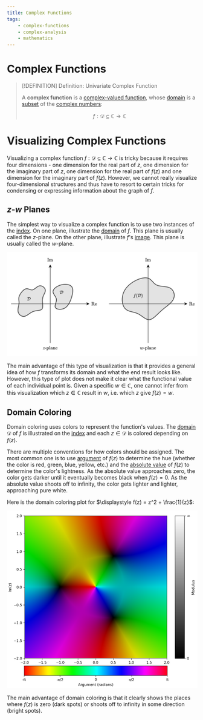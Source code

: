 ```yaml
---
title: Complex Functions
tags:
    - complex-functions
    - complex-analysis
    - mathematics
---
```


# Complex Functions

>[!DEFINITION] Definition: Univariate Complex Function
>
>A **complex function** is a [complex-valued function](../Complex-Valued%20Functions.md), whose [domain](../../Functions/Functions.md) is a [subset](../../../Set%20Theory/Sets.md) of the [complex numbers](../../../Algebra/Fields/The%20Complex%20Numbers/index.md):
>
>$$
>f: \mathcal{D} \subseteq \mathbb{C} \to \mathbb{C}
>$$
>

# Visualizing Complex Functions

Visualizing a complex function $f: \mathcal{D} \subseteq \mathbb{C} \to \mathbb{C}$ is tricky because it requires four dimensions - one dimension for the real part of $z$, one dimension for the imaginary part of $z$, one dimension for the real part of $f(z)$ and one dimension for the imaginary part of $f(z)$. However, we cannot really visualize four-dimensional structures and thus have to resort to certain tricks for condensing or expressing information about the graph of $f$.

## $z$-$w$ Planes

The simplest way to visualize a complex function is to use two instances of the [index](../../../Algebra/Fields/The%20Complex%20Numbers/index.md#the%20complex%20plane). On one plane, illustrate the [domain](../../Functions/Functions.md) of $f$. This plane is usually called the $z$-plane. On the other plane, illustrate $f$'s [image](../../Functions/Functions.md). This plane is usually called the $w$-plane.

![](res/z-w%20Planes.svg)

The main advantage of this type of visualization is that it provides a general idea of how $f$ transforms its domain and what the end result looks like. However, this type of plot does not make it clear what the functional value of each individual point is. Given a specific $w \in \mathbb{C}$, one cannot infer from this visualization which $z \in \mathbb{C}$ result in $w$, i.e. which $z$ give $f(z) = w$.  

## Domain Coloring

Domain coloring uses colors to represent the function's values. The [domain](../../Functions/Functions.md) $\mathcal{D}$ of $f$ is illustrated on the [index](../../../Algebra/Fields/The%20Complex%20Numbers/index.md#the%20complex%20plane) and each $z \in \mathcal{D}$ is colored depending on $f(z)$. 

There are multiple conventions for how colors should be assigned. The most common one is to use [argument](../../../Algebra/Fields/The%20Complex%20Numbers/index.md) of $f(z)$ to determine the hue (whether the color is red, green, blue, yellow, etc.) and the [absolute value](../../../Algebra/Fields/The%20Complex%20Numbers/index.md) of $f(z)$ to determine the color's lightness. As the absolute value approaches zero, the color gets darker until it eventually becomes black when $f(z) = 0$. As the absolute value shoots off to infinity, the color gets lighter and lighter, approaching pure white.

Here is the domain coloring plot for $\displaystyle f(z) = z^2 + \frac{1}{z}$:

![](res/Domain%20Coloring.png)

The main advantage of domain coloring is that it clearly shows the places where $f(z)$ is zero (dark spots) or shoots off to infinity in some direction (bright spots).